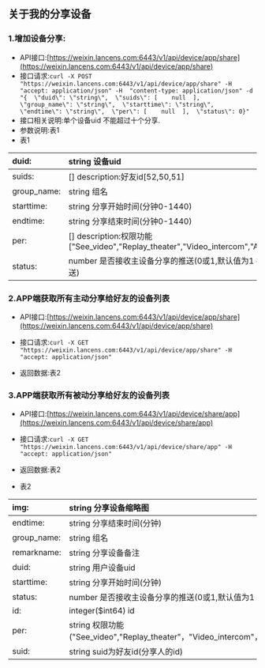 ## 关于我的分享设备

### 1.增加设备分享:

* API接口:[https://weixin.lancens.com:6443/v1/api/device/app/share](https://weixin.lancens.com:6443/v1/api/device/app/share)
* 接口请求:`curl -X POST "https://weixin.lancens.com:6443/v1/api/device/app/share" -H  "accept: application/json" -H  "content-type: application/json" -d "{  \"duid\": \"string\",  \"suids\": [    null  ],  \"group_name\": \"string\",  \"starttime\": \"string\",  \"endtime\": \"string\",  \"per\": [    null  ],  \"status\": 0}"`
* 接口相关说明:单个设备uid 不能超过十个分享.
* 参数说明:表1
* 表1

| duid: | string 设备uid |
| :--- | :--- |
| suids: | \[\] description:好友id\[52,50,51\] |
| group\_name: | string 组名 |
| starttime: | string 分享开始时间\(分钟0-1440\) |
| endtime: | string 分享结束时间\(分钟0-1440\) |
| per: | \[\] description:权限功能\["See\_video","Replay\_theater","Video\_intercom","Alarm\_push"\] |
| status: | number 是否接收主设备分享的推送\(0或1,默认值为1 接收分享推送\) |

### 2.APP端获取所有主动分享给好友的设备列表

* API接口:[https://weixin.lancens.com:6443/v1/api/device/app/share](https://weixin.lancens.com:6443/v1/api/device/app/share)
* 接口请求:`curl -X GET "https://weixin.lancens.com:6443/v1/api/device/app/share" -H  "accept: application/json"`

* 返回数据:表2

### 3.APP端获取所有被动分享给好友的设备列表

* API接口:[https://weixin.lancens.com:6443/v1/api/device/share/app](https://weixin.lancens.com:6443/v1/api/device/share/app)
* 接口请求:`curl -X GET "https://weixin.lancens.com:6443/v1/api/device/share/app" -H  "accept: application/json"`

* 返回数据:表2

* 表2

| img: | string 分享设备缩略图 |
| :--- | :--- |
| endtime: | string 分享结束时间\(分钟\) |
| group\_name: | string 组名 |
| remarkname: | string 分享设备备注 |
| duid: | string 用户设备uid |
| starttime: | string 分享开始时间\(分钟\) |
| status: | number 是否接收主设备分享的推送\(0或1,默认值为1 接收分享推送\) |
| id: | integer\($int64\) id |
| per: | string 权限功能\("See\_video","Replay\_theater"，"Video\_intercom"，"Alarm\_push"\) |
| suid: | string suid为好友id\(分享人的id\) |



